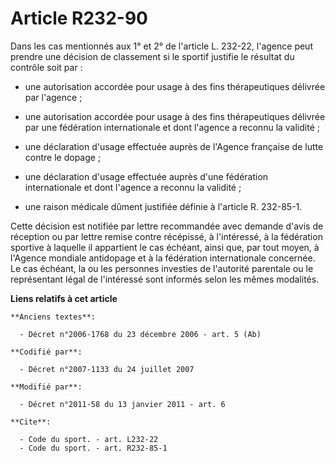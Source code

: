 # Article R232-90

Dans les cas mentionnés aux 1° et 2° de l'article L. 232-22, l'agence peut prendre une décision de classement si le sportif
justifie le résultat du contrôle soit par :

- une autorisation accordée pour usage à des fins thérapeutiques délivrée par l'agence ;

- une autorisation accordée pour usage à des fins thérapeutiques délivrée par une fédération internationale et dont l'agence
a reconnu la validité ;

- une déclaration d'usage effectuée auprès de l'Agence française de lutte contre le dopage ;

- une déclaration d'usage effectuée auprès d'une fédération internationale et dont l'agence a reconnu la validité ;

- une raison médicale dûment justifiée définie à l'article R. 232-85-1. 

Cette décision est notifiée par lettre recommandée avec demande d'avis de réception ou par lettre remise contre récépissé, à
l'intéressé, à la fédération sportive à laquelle il appartient le cas échéant, ainsi que, par tout moyen, à l'Agence mondiale
antidopage et à la fédération internationale concernée. Le cas échéant, la ou les personnes investies de l'autorité parentale
ou le représentant légal de l'intéressé sont informés selon les mêmes modalités.

**Liens relatifs à cet article**

	**Anciens textes**:

	  - Décret n°2006-1768 du 23 décembre 2006 - art. 5 (Ab)

	**Codifié par**:

	  - Décret n°2007-1133 du 24 juillet 2007

	**Modifié par**:

	  - Décret n°2011-58 du 13 janvier 2011 - art. 6

	**Cite**:

	  - Code du sport. - art. L232-22
	  - Code du sport. - art. R232-85-1
